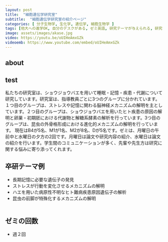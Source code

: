 ```yaml
---
layout: post
title:  "細胞遺伝学研究室"
subtitle:  "細胞遺伝学研究室の紹介ページ"
categories: [ 分子生物学, 生化学, 遺伝学, 細胞生物学 ]
tags: [他大への進学OK, 自分のデスクがある, ゼミ英語, 研究テーマが与えられる, 研究テーマを自分で決める, イベントあり ]
image: assets/images/akase.jpg
video: https://youtu.be/oUIHeAmxGZk
videoemb: https://www.youtube.com/embed/oUIHeAmxGZk
---
```


## about

## test

私たちの研究室は、ショウジョウバエを用いて睡眠・記憶・疾患・代謝について研究しています。研究室は、指導教員ごとに3つのグループに分かれています。１つ目のグループは、ストレスや記憶に関わる脳神経メカニズムの解明を主としています。２つ目のグループは、ショウジョウバエを用いたヒト疾患の原因の解明と卵巣・初期胚における代謝物と解糖系酵素の解析を行っています。3つ目のグループは、昆虫の外骨格形成における進化的メカニズムの解明を行っています。
現在はB4が5名、M1が1名、M2が8名、Dが5名です。ゼミは、月曜日の午前中と水曜日の夕方の2回です。月曜日は論文や研究内容の紹介、水曜日は論文の紹介を行います。学生間のコミュニケーションが多く、先輩や先生方は研究に関する悩みに寄り添ってくれます。

## 卒研テーマ例
- 長期記憶に必要な遺伝子の発見
- ストレスが行動を変化させるメカニズムの解明
- ハエを用いた病原性不明なヒト難病疾患原因遺伝子の解析
- 昆虫の前脚が特殊化するメカニズムの解明
<br /><br />
   
## ゼミの回数
- 週２回
<br /><br />

